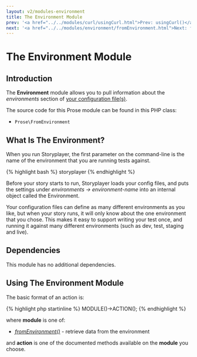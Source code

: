 ```yaml
---
layout: v2/modules-environment
title: The Environment Module
prev: '<a href="../../modules/curl/usingCurl.html">Prev: usingCurl()</a>'
next: '<a href="../../modules/environment/fromEnvironment.html">Next: fromEnvironment()</a>'
---
```

# The Environment Module

## Introduction

The __Environment__ module allows you to pull information about the _environments_ section of [your configuration file(s)](../../configuration.html).

The source code for this Prose module can be found in this PHP class:

* `Prose\FromEnvironment`

## What Is The Environment?

When you run Storyplayer, the first parameter on the command-line is the name of the environment that you are running tests against.

{% highlight bash %}
storyplayer <environment-name> <path to story to run>
{% endhighlight %}

Before your story starts to run, Storyplayer loads your config files, and puts the settings under _environments -&gt; environment-name_ into an internal object called the Environment.

Your configuration files can define as many different environments as you like, but when your story runs, it will only know about the one environment that you chose.  This makes it easy to support writing your test once, and running it against many different environments (such as dev, test, staging and live).

## Dependencies

This module has no additional dependencies.

## Using The Environment Module

The basic format of an action is:

{% highlight php startinline %}
MODULE()->ACTION();
{% endhighlight %}

where __module__ is one of:

* _[fromEnvironment()](fromEnvironment.html)_ - retrieve data from the environment

and __action__ is one of the documented methods available on the __module__ you choose.